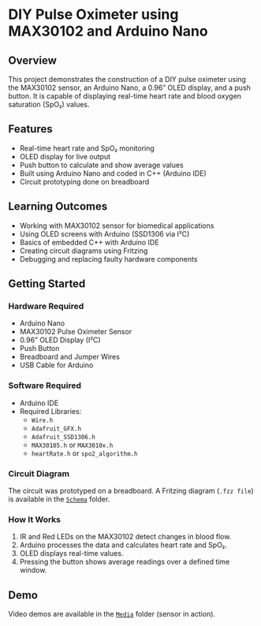 
# DIY Pulse Oximeter using MAX30102 and Arduino Nano

## Overview
This project demonstrates the construction of a DIY pulse oximeter using the MAX30102 sensor, an Arduino Nano, a 0.96” OLED display, and a push button. It is capable of displaying real-time heart rate and blood oxygen saturation (SpO₂) values.

## Features
- Real-time heart rate and SpO₂ monitoring
- OLED display for live output
- Push button to calculate and show average values
- Built using Arduino Nano and coded in C++ (Arduino IDE)
- Circuit prototyping done on breadboard

## Learning Outcomes
- Working with MAX30102 sensor for biomedical applications
- Using OLED screens with Arduino (SSD1306 via I²C)
- Basics of embedded C++ with Arduino IDE
- Creating circuit diagrams using Fritzing
- Debugging and replacing faulty hardware components

## Getting Started

### Hardware Required
- Arduino Nano
- MAX30102 Pulse Oximeter Sensor
- 0.96” OLED Display (I²C)
- Push Button
- Breadboard and Jumper Wires
- USB Cable for Arduino

### Software Required
- Arduino IDE
- Required Libraries:
  - `Wire.h`
  - `Adafruit_GFX.h`
  - `Adafruit_SSD1306.h`
  - `MAX30105.h` or `MAX3010x.h`
  - `heartRate.h` or `spo2_algorithm.h`

### Circuit Diagram
The circuit was prototyped on a breadboard. A Fritzing diagram (`.fzz file`) is available in the [`Schema`](./Schema) folder.

### How It Works
1. IR and Red LEDs on the MAX30102 detect changes in blood flow.
2. Arduino processes the data and calculates heart rate and SpO₂.
3. OLED displays real-time values.
4. Pressing the button shows average readings over a defined time window.

## Demo
Video demos are available in the [`Media`](./Media) folder (sensor in action).

